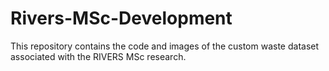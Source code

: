 # Rivers-MSc-Development
This repository contains the code and images of the custom waste dataset associated with the RIVERS MSc research.
